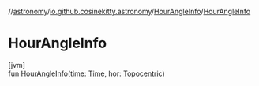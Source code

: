 //[astronomy](../../../index.md)/[io.github.cosinekitty.astronomy](../index.md)/[HourAngleInfo](index.md)/[HourAngleInfo](-hour-angle-info.md)

# HourAngleInfo

[jvm]\
fun [HourAngleInfo](-hour-angle-info.md)(time: [Time](../-time/index.md), hor: [Topocentric](../-topocentric/index.md))
